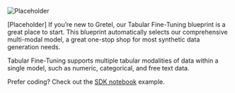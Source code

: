 ![Placeholder](https://blueprints.gretel.cloud/use_cases/images/tabular-ft.png "Placeholder")

[Placeholder] If you’re new to Gretel, our Tabular Fine-Tuning blueprint is a great place to start. This blueprint automatically selects our comprehensive multi-modal model, a great one-stop shop for most synthetic data generation needs.

Tabular Fine-Tuning supports multiple tabular modalities of data within a single model, such as numeric, categorical, and free text data.

Prefer coding? Check out the [SDK notebook](https://colab.research.google.com/github/gretelai/gretel-blueprints/blob/main/docs/notebooks/demo/navigator-fine-tuning-intro-tutorial.ipynb) example.
